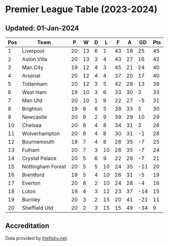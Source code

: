 # Premier League Table (2023-2024)
## Updated: 01-Jan-2024

| Pos | Team | P | W | D | L | F | A | GD | Pts |
| --- | --- | --- | --- | --- | --- | --- | --- | --- | --- |
| 1 | Liverpool | 20 | 13 | 6 | 1 | 43 | 18 | 25 | 45 |
| 2 | Aston Villa | 20 | 13 | 3 | 4 | 43 | 27 | 16 | 42 |
| 3 | Man City | 19 | 12 | 4 | 3 | 45 | 21 | 24 | 40 |
| 4 | Arsenal | 20 | 12 | 4 | 4 | 37 | 20 | 17 | 40 |
| 5 | Tottenham | 20 | 12 | 3 | 5 | 42 | 29 | 13 | 39 |
| 6 | West Ham | 19 | 10 | 3 | 6 | 33 | 30 | 3 | 33 |
| 7 | Man Utd | 20 | 10 | 1 | 9 | 22 | 27 | -5 | 31 |
| 8 | Brighton | 19 | 8 | 6 | 5 | 38 | 33 | 5 | 30 |
| 9 | Newcastle | 20 | 9 | 2 | 9 | 39 | 29 | 10 | 29 |
| 10 | Chelsea | 20 | 8 | 4 | 8 | 34 | 31 | 3 | 28 |
| 11 | Wolverhampton | 20 | 8 | 4 | 8 | 30 | 31 | -1 | 28 |
| 12 | Bournemouth | 19 | 7 | 4 | 8 | 28 | 35 | -7 | 25 |
| 13 | Fulham | 20 | 7 | 3 | 10 | 28 | 35 | -7 | 24 |
| 14 | Crystal Palace | 20 | 5 | 6 | 9 | 22 | 29 | -7 | 21 |
| 15 | Nottingham Forest | 20 | 5 | 5 | 10 | 24 | 35 | -11 | 20 |
| 16 | Brentford | 19 | 5 | 4 | 10 | 26 | 31 | -5 | 19 |
| 17 | Everton | 20 | 8 | 2 | 10 | 24 | 28 | -4 | 16 |
| 18 | Luton | 19 | 4 | 3 | 12 | 23 | 37 | -14 | 15 |
| 19 | Burnley | 20 | 3 | 2 | 15 | 20 | 41 | -21 | 11 |
| 20 | Sheffield Utd | 20 | 2 | 3 | 15 | 15 | 49 | -34 | 9 |

## Accreditation 

Data provided by [thefishy.net](https://www.thefishy.net/).